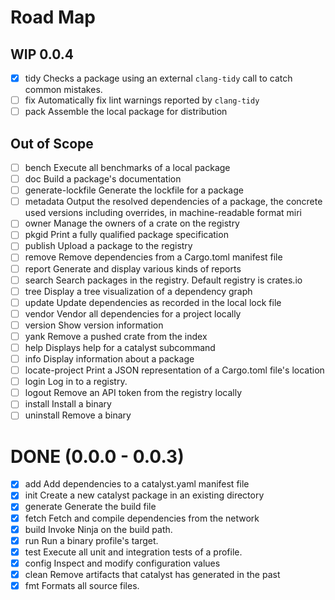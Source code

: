 #  Road Map

## WIP 0.0.4
- [x] tidy                 Checks a package using an external `clang-tidy` call to catch common mistakes.
- [ ] fix                  Automatically fix lint warnings reported by `clang-tidy`
- [ ] pack                 Assemble the local package for distribution

## Out of Scope
- [ ] bench                Execute all benchmarks of a local package
- [ ] doc                  Build a package's documentation
- [ ] generate-lockfile    Generate the lockfile for a package
- [ ] metadata             Output the resolved dependencies of a package, the concrete used versions including overrides, in machine-readable format miri
- [ ] owner                Manage the owners of a crate on the registry
- [ ] pkgid                Print a fully qualified package specification
- [ ] publish              Upload a package to the registry
- [ ] remove               Remove dependencies from a Cargo.toml manifest file
- [ ] report               Generate and display various kinds of reports
- [ ] search               Search packages in the registry. Default registry is crates.io
- [ ] tree                 Display a tree visualization of a dependency graph
- [ ] update               Update dependencies as recorded in the local lock file
- [ ] vendor               Vendor all dependencies for a project locally
- [ ] version              Show version information
- [ ] yank                 Remove a pushed crate from the index
- [ ] help                 Displays help for a catalyst subcommand
- [ ] info                 Display information about a package
- [ ] locate-project       Print a JSON representation of a Cargo.toml file's location
- [ ] login                Log in to a registry.
- [ ] logout               Remove an API token from the registry locally
- [ ] install              Install a binary
- [ ] uninstall            Remove a binary

# DONE (0.0.0 - 0.0.3)

- [x] add                  Add dependencies to a catalyst.yaml manifest file
- [x] init                 Create a new catalyst package in an existing directory
- [x] generate             Generate the build file
- [x] fetch                Fetch and compile dependencies from the network
- [x] build                Invoke Ninja on the build path.
- [x] run                  Run a binary profile's target.
- [x] test                 Execute all unit and integration tests of a profile.
- [x] config               Inspect and modify configuration values
- [x] clean                Remove artifacts that catalyst has generated in the past
- [x] fmt                  Formats all source files.
